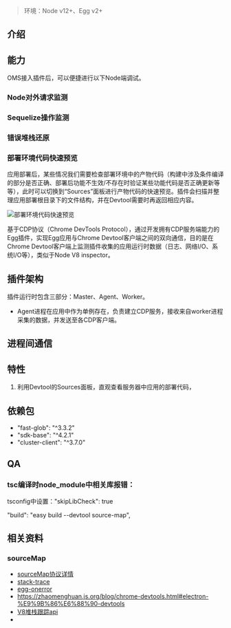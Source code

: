 > 环境：Node v12+、Egg v2+
## 介绍


## 能力

OMS接入插件后，可以便捷进行以下Node端调试。
### Node对外请求监测

### Sequelize操作监测
### 错误堆栈还原

### 部署环境代码快速预览

应用部署后，某些情况我们需要检查部署环境中的产物代码（构建中涉及条件编译的部分是否正确、部署后功能不生效/不存在时验证某些功能代码是否正确更新等等），此时可以切换到“Sources”面板进行产物代码的快速预览。插件会扫描并整理应用部署根目录下的文件结构，并在Devtool需要时再返回相应内容。

![部署环境代码快速预览](https://res.jscssfunny.com/fe/appcreator/asset/material/1720971366160-erm-1.png?x-oss-process=style/hq)






基于CDP协议（Chrome DevTools Protocol），通过开发拥有CDP服务端能力的Egg插件，实现Egg应用与Chrome Devtool客户端之间的双向通信，目的是在Chrome Devtool客户端上监测插件收集的应用运行时数据（日志、网络I/O、系统I/O等），类似于Node V8 inspector。

## 插件架构

插件运行时包含三部分：Master、Agent、Worker。
- Agent进程在应用中作为单例存在，负责建立CDP服务，接收来自worker进程采集的数据，并发送至各CDP客户端。
## 进程间通信


## 特性
1. 利用Devtool的Sources面板，直观查看服务器中应用的部署代码，


## 依赖包

- "fast-glob": "^3.3.2"
- "sdk-base": "^4.2.1"
- "cluster-client": "^3.7.0"
## QA
### tsc编译时node_module中相关库报错：
tsconfig中设置："skipLibCheck": true


"build": "easy build --devtool source-map",

## 相关资料

### sourceMap
- [sourceMap协议详情](https://sourcemaps.info/spec.html#h.lmz475t4mvbx)
- [stack-trace](https://www.npmjs.com/package/stack-trace)
- [egg-onerror](https://github.com/eggjs/egg-onerror/blob/master/lib/error_view.js)
- https://zhaomenghuan.js.org/blog/chrome-devtools.html#electron-%E9%9B%86%E6%88%90-devtools
- [V8堆栈跟踪api](https://v8.dev/docs/stack-trace-api)
- 